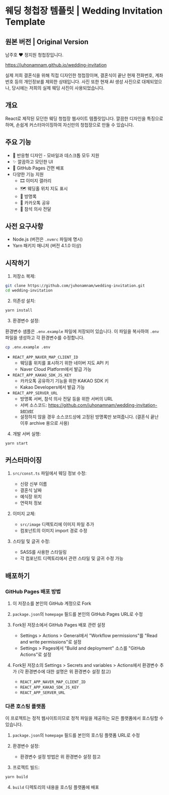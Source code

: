 # 웨딩 청첩장 템플릿 | Wedding Invitation Template

## 원본 버전 | Original Version

남주호 ❤️ 정지원 청첩장입니다.

https://juhonamnam.github.io/wedding-invitation

실제 저희 결혼식을 위해 직접 디자인한 청첩장이며, 결혼식이 끝난 현재 전화번호, 계좌번호 등의 개인정보를 제외한 상태입니다. 사진 또한 현재 AI 생성 사진으로 대체되었으나, 당시에는 저희의 실제 웨딩 사진이 사용되었습니다.

## 개요

React로 제작된 모던한 웨딩 청첩장 웹사이트 템플릿입니다. 깔끔한 디자인을 특징으로 하며, 손쉽게 커스터마이징하여 자신만의 청첩장으로 만들 수 있습니다.

## 주요 기능

- 📱 반응형 디자인 - 모바일과 데스크톱 모두 지원
- ✨ 깔끔하고 모던한 UI
- 🚀 GitHub Pages 간편 배포
- 다양한 기능 지원
  - 🎞️ 이미지 갤러리
  - 🗺️ 웨딩홀 위치 지도 표시
  - 💌 방명록
  - 💬 카카오톡 공유
  - 🎯 참석 의사 전달

## 사전 요구사항

- Node.js (버전은 `.nvmrc` 파일에 명시)
- Yarn 패키지 매니저 (버전 4.1.0 이상)

## 시작하기

1. 저장소 복제:

```bash
git clone https://github.com/juhonamnam/wedding-invitation.git
cd wedding-invitation
```

2. 의존성 설치:

```bash
yarn install
```

3. 환경변수 설정:

환경변수 샘플은 `.env.example` 파일에 저장되어 있습니다. 이 파일을 복사하여 `.env` 파일을 생성하고 각 환경변수를 수정합니다.

```bash
cp .env.example .env
```

- `REACT_APP_NAVER_MAP_CLIENT_ID`
  - 웨딩홀 위치를 표시하기 위한 네이버 지도 API 키
  - Naver Cloud Platform에서 발급 가능
- `REACT_APP_KAKAO_SDK_JS_KEY`
  - 카카오톡 공유하기 기능을 위한 KAKAO SDK 키
  - Kakao Developers에서 발급 가능
- `REACT_APP_SERVER_URL`
  - 방명록 서버, 참석 의사 전달 등을 위한 서버의 URL
  - 서버 소스코드: https://github.com/juhonamnam/wedding-invitation-server
  - 설정하지 않을 경우 소스코드상에 고정된 방명록만 보여줍니다. (결혼식 끝난 이후 archive 용으로 사용)

4. 개발 서버 실행:

```bash
yarn start
```

## 커스터마이징

1. `src/const.ts` 파일에서 웨딩 정보 수정:

   - 신랑 신부 이름
   - 결혼식 날짜
   - 예식장 위치
   - 연락처 정보

2. 이미지 교체:

   - `src/image` 디렉토리에 이미지 파일 추가
   - 컴포넌트의 이미지 import 경로 수정

3. 스타일 및 글귀 수정:

   - SASS를 사용한 스타일링
   - 각 컴포넌트 디렉토리에서 관련 스타일 및 글귀 수정 가능

## 배포하기

### GitHub Pages 배포 방법

1. 이 저장소를 본인의 GitHub 계정으로 Fork

2. `package.json`의 `homepage` 필드를 본인의 GitHub Pages URL로 수정

3. Fork된 저장소에서 GitHub Pages 배포 관련 설정

   - Settings > Actions > General에서 "Workflow permissions"를 "Read and write permissions"로 설정
   - Settings > Pages에서 "Build and deployment" 소스를 "GitHub Actions"로 설정

4. Fork된 저장소의 Settings > Secrets and variables > Actions에서 환경변수 추가 (각 환경변수에 대한 설명은 위 환경변수 설정 참고)

   - `REACT_APP_NAVER_MAP_CLIENT_ID`
   - `REACT_APP_KAKAO_SDK_JS_KEY`
   - `REACT_APP_SERVER_URL`

### 다른 호스팅 플랫폼

이 프로젝트는 정적 웹사이트이므로 정적 파일을 제공하는 모든 플랫폼에서 호스팅할 수 있습니다.

1. `package.json`의 `homepage` 필드를 본인의 호스팅 플랫폼 URL로 수정

2. 환경변수 설정:

   - 환경변수 설정 방법은 위 환경변수 설정 참고

3. 프로젝트 빌드:

```bash
yarn build
```

4. `build` 디렉토리의 내용을 호스팅 플랫폼에 배포
